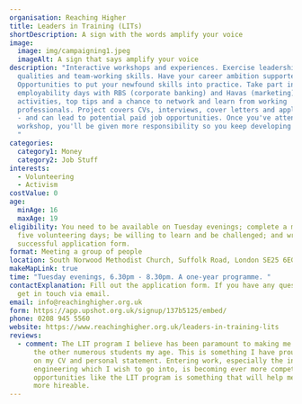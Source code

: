 ```yaml
---
organisation: Reaching Higher
title: Leaders in Training (LITs)
shortDescription: A sign with the words amplify your voice
image:
  image: img/campaigning1.jpeg
  imageAlt: A sign that says amplify your voice
description: "Interactive workshops and experiences. Exercise leadership
  qualities and team-working skills. Have your career ambition supported.
  Opportunities to put your newfound skills into practice. Take part in
  employability days with RBS (corporate banking) and Havas (marketing), for
  activities, top tips and a chance to network and learn from working
  professionals. Project covers CVs, interviews, cover letters and applications
  - and can lead to potential paid job opportunities. Once you've attended every
  workshop, you'll be given more responsibility so you keep developing steadily.
  "
categories:
  category1: Money
  category2: Job Stuff
interests:
  - Volunteering
  - Activism
costValue: 0
age:
  minAge: 16
  maxAge: 19
eligibility: You need to be available on Tuesday evenings; complete a minimum of
  five volunteering days; be willing to learn and be challenged; and write a
  successful application form.
format: Meeting a group of people
location: South Norwood Methodist Church, Suffolk Road, London SE25 6EG
makeMapLink: true
time: "Tuesday evenings, 6.30pm - 8.30pm. A one-year programme. "
contactExplanation: Fill out the application form. If you have any questions,
  get in touch via email.
email: info@reachinghigher.org.uk
form: https://app.upshot.org.uk/signup/137b5125/embed/
phone: 0208 945 5560
website: https://www.reachinghigher.org.uk/leaders-in-training-lits
reviews:
  - comment: The LIT program I believe has been paramount to making me stand out to
      the other numerous students my age. This is something I have proudly put
      on my CV and personal statement. Entering work, especially the industry of
      engineering which I wish to go into, is becoming ever more competitive and
      opportunities like the LIT program is something that will help me become
      more hireable.
---
```

